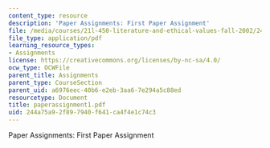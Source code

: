 ```yaml
---
content_type: resource
description: 'Paper Assignments: First Paper Assignment'
file: /media/courses/21l-450-literature-and-ethical-values-fall-2002/244a75a92f897940f641ca4f4e1c74c3_paperassignment1.pdf
file_type: application/pdf
learning_resource_types:
- Assignments
license: https://creativecommons.org/licenses/by-nc-sa/4.0/
ocw_type: OCWFile
parent_title: Assignments
parent_type: CourseSection
parent_uid: a6976eec-40b6-e2eb-3aa6-7e294a5c88ed
resourcetype: Document
title: paperassignment1.pdf
uid: 244a75a9-2f89-7940-f641-ca4f4e1c74c3
---
```

Paper Assignments: First Paper Assignment